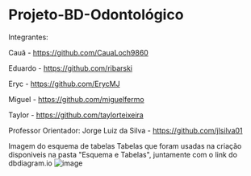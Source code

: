 # Projeto-BD-Odontológico

Integrantes:

Cauã - https://github.com/CauaLoch9860

Eduardo - https://github.com/ribarski

Eryc - https://github.com/ErycMJ

Miguel - https://github.com/miguelfermo

Taylor - https://github.com/taylorteixeira

Professor Orientador:
Jorge Luiz da Silva - https://github.com/jlsilva01


Imagem do esquema de tabelas
Tabelas que foram usadas na criação disponiveis na pasta "Esquema e Tabelas", juntamente com o link do dbdiagram.io
![image](https://github.com/taylorteixeira/projeto-bd-odontologico/assets/121405251/154e7709-b901-48b6-81cb-6bdaa4d11594)

